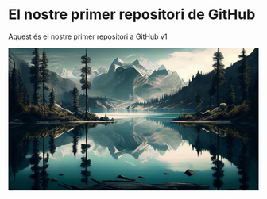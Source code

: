 # El nostre primer repositori de GitHub

Aquest és el nostre primer repositori a GitHub v1

![Fons de pantalla](imatges/pintura-lago-montana-montana-al-fondo_188544-9126.webp)
